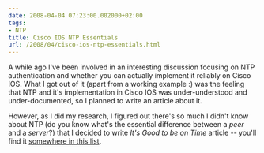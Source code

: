 ```yaml
---
date: 2008-04-04 07:23:00.002000+02:00
tags:
- NTP
title: Cisco IOS NTP Essentials
url: /2008/04/cisco-ios-ntp-essentials.html
---
```

A while ago I\'ve been involved in an interesting discussion focusing on NTP authentication and whether you can actually implement it reliably on Cisco IOS. What I got out of it (apart from a working example :) was the feeling that NTP and it\'s implementation in Cisco IOS was under-understood and under-documented, so I planned to write an article about it.

However, as I did my research, I figured out there\'s so much I didn\'t know about NTP (do you know what\'s the essential difference between a *peer* and a *server*?) that I decided to write *It's Good to be on Time* article -- you'll find it [somewhere in this list](/kb/Internet/).
